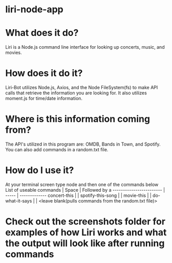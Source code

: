# liri-node-app

# What does it do?
Liri is a Node.js command line interface for looking up concerts, music, and movies.

# How does it do it?
Liri-Bot utilizes Node.js, Axios, and the Node FileSystem(fs) to make API calls that retrieve the information you are looking for. It also utilizes moment.js for time/date information.

# Where is this information coming from?
The API's utilized in this program are: OMDB, Bands in Town, and Spotify. You can also add commands in a random.txt file.  

# How do I use it?
At your terminal screen type node and then one of the commands below 
List of useable commands | Space | Followed by a
------------------------ | ----- | -------------
concert-this | <space> | <band> 
spotify-this-song | <space> | <song title>
movie-this | <space> | <movie name>
do-what-it-says | <space> | <leave blank(pulls commands from the random.txt file)>

# Check out the screenshots folder for examples of how Liri works and what the output will look like after running commands
